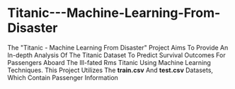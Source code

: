 # Titanic---Machine-Learning-From-Disaster
The "Titanic - Machine Learning From Disaster" Project Aims To Provide An In-depth Analysis Of The Titanic Dataset To Predict Survival Outcomes For Passengers Aboard The Ill-fated Rms Titanic Using Machine Learning Techniques. This Project Utilizes The **train.csv** And **test.csv** Datasets, Which Contain Passenger Information
